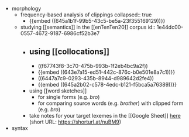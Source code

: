 - morphology
	- frequency-based analysis of clippings
	  collapsed:: true
		- {{embed ((645a1b1f-99b5-43c5-be5a-23f355169129))}}
	- studying [[semantics]] in the [[enTenTen20]] corpus
	  id:: 1e44dc00-0557-4672-9187-6986cf52b3e7
		- using [[collocations]]
			-
			- ((f67743f8-3c70-475b-993b-1f2eb4bc9a2f))
			- {{embed ((643e7a15-ed51-442c-876c-b0e501e8a7c1))}}
			- ((6447a7c9-0293-435b-8944-d989642d2fe4))
			- {{embed ((645a2b02-c578-4edc-b121-f5bca5a76389))}}
		- using [[word sketches]]
			- for single forms (e.g. *bro*)
			- for comparing source words (e.g. *brother*) with clipped form (e.g. *bro*)
		- take notes for your target lexemes in the [[Google Sheet]] [here](https://docs.google.com/document/d/1CGxqohsOlfiJp8AWaePwUC-xYvDr6Cscf1Q1Mi-uwuI/edit?usp=sharing) (short URL: https://shorturl.at/nuBM9)
- syntax